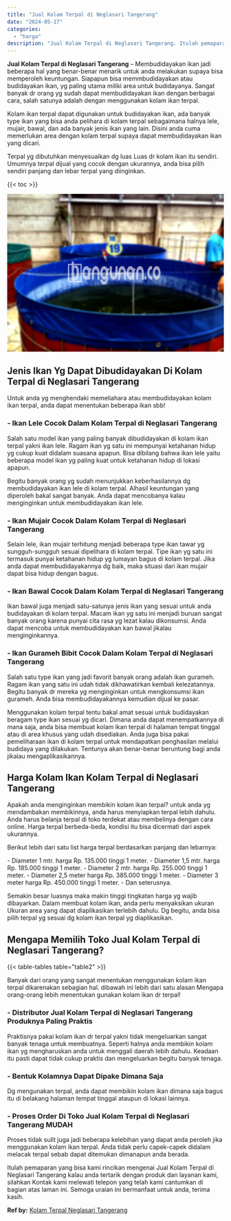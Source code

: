 ```yaml
---
title: "Jual Kolam Terpal di Neglasari Tangerang"
date: "2024-05-17"
categories: 
  - "harga"
description: "Jual Kolam Terpal di Neglasari Tangerang. Itulah pemaparan yang bisa kami rincikan mengenai Jual Kolam Terpal di Neglasari Tangerang kalau anda tertarik deng..."
---
```


**Jual Kolam Terpal di Neglasari Tangerang** – Membudidayakan ikan jadi beberapa hal yang benar-benar menarik untuk anda melakukan supaya bisa memperoleh keuntungan. Siapapun bisa memmbudidayakan atau budidayakan ikan, yg paling utama miliki area untuk budidayanya. Sangat banyak dr orang yg sudah dapat membudidayakan ikan dengan berbagai cara, salah satunya adalah dengan menggunakan kolam ikan terpal.

Kolam ikan terpal dapat digunakan untuk budidayakan ikan, ada banyak type ikan yang bisa anda pelihara di kolam terpal sebagaimana halnya lele, mujair, bawal, dan ada banyak jenis ikan yang lain. Disini anda cuma memerlukan area dengan kolam terpal supaya dapat membudidayakan ikan yang dicari.

Terpal yg dibutuhkan menyesuaikan dg luas Luas dr kolam ikan itu sendiri. Umumnya terpal dijual yang cocok dengan ukurannya, anda bisa pilih sendiri panjang dan lebar terpal yang diinginkan.

{{< toc >}}

![Jual Kolam Terpal di Neglasari Tangerang](/images/jual-kolam-terpal-31.png)

## Jenis Ikan Yg Dapat Dibudidayakan Di Kolam Terpal di Neglasari Tangerang

Untuk anda yg menghendaki memeliahara atau membudidayakan kolam ikan terpal, anda dapat menentukan beberapa ikan sbb!

### \- Ikan Lele Cocok Dalam Kolam Terpal di Neglasari Tangerang

Salah satu model ikan yang paling banyak dibudidayakan di kolam ikan terpal yakni ikan lele. Ragam ikan yg satu ini mempunyai ketahanan hidup yg cukup kuat didalam suasana apapun. Bisa dibilang bahwa ikan lele yaitu beberapa model ikan yg paling kuat untuk ketahanan hidup di lokasi apapun.

Begitu banyak orang yg sudah menunjukkan keberhasilannya dg membudidayakan ikan lele di kolam terpal. Alhasil keuntungan yang diperoleh bakal sangat banyak. Anda dapat mencobanya kalau menginginkan untuk membudidayakan ikan lele.

### \- Ikan Mujair Cocok Dalam Kolam Terpal di Neglasari Tangerang

Selain lele, ikan mujair terhitung menjadi beberapa type ikan tawar yg sungguh-sungguh sesuai dipelihara di kolam terpal. Tipe ikan yg satu ini termasuk punyai ketahanan hidup yg lumayan bagus di kolam terpal. Jika anda dapat membudidayakannya dg baik, maka situasi dari ikan mujair dapat bisa hidup dengan bagus.

### \- Ikan Bawal Cocok Dalam Kolam Terpal di Neglasari Tangerang

Ikan bawal juga menjadi satu-satunya jenis ikan yang sesuai untuk anda budidayakan di kolam terpal. Macam ikan yg satu ini menjadi buruan sangat banyak orang karena punyai cita rasa yg lezat kalau dikonsumsi. Anda dapat mencoba untuk membudidayakan kan bawal jikalau menginginkannya.

### \- Ikan Gurameh Bibit Cocok Dalam Kolam Terpal di Neglasari Tangerang

Salah satu type ikan yang jadi favorit banyak orang adalah ikan gurameh. Ragam ikan yang satu ini udah tidak dikhawatirkan kembali kelezatannya. Begitu banyak dr mereka yg menginginkan untuk mengkonsumsi ikan gurameh. Anda bisa membudidayakannya kemudian dijual ke pasar.

Menggunakan kolam terpal tentu bakal amat sesuai untuk budidayakan beragam type ikan sesuai yg dicari. Dimana anda dapat menempatkannya di mana saja, anda bisa membuat kolam ikan terpal di halaman tempat tinggal atau di area khusus yang udah disediakan. Anda juga bisa pakai pemeliharaan ikan di kolam terpal untuk mendapatkan penghasilan melalui budidaya yang dilakukan. Tentunya akan benar-benar beruntung bagi anda jikalau mengaplikasikannya.

## Harga Kolam Ikan Kolam Terpal di Neglasari Tangerang

Apakah anda menginginkan membikin kolam ikan terpal? untuk anda yg mendambakan membikinnya, anda harus menyiapkan terpal lebih dahulu. Anda harus belanja terpal di toko terdekat atau membelinya dengan cara online. Harga terpal berbeda-beda, kondisi itu bisa dicermati dari aspek ukurannya.

Berikut lebih dari satu list harga terpal berdasarkan panjang dan lebarnya:

\- Diameter 1 mtr. harga Rp. 135.000 tinggi 1 meter. - Diameter 1,5 mtr. harga Rp. 185.000 tinggi 1 meter. - Diameter 2 mtr. harga Rp. 255.000 tinggi 1 meter. - Diameter 2,5 meter harga Rp. 385.000 tinggi 1 meter. - Diameter 3 meter harga Rp. 450.000 tinggi 1 meter. - Dan seterusnya.

Semakin besar luasnya maka makin tinggi tingkatan harga yg wajib dibayarkan. Dalam membuat kolam ikan, anda perlu menyaksikan ukuran Ukuran area yang dapat diaplikasikan terlebih dahulu. Dg begitu, anda bisa pilih terpal yg sesuai dg kolam ikan terpal yg diaplikasikan.

## Mengapa Memilih Toko Jual Kolam Terpal di Neglasari Tangerang?

{{< table-tables table="table2" >}}

Banyak dari orang yang sangat menentukan menggunakan kolam ikan terpal dikarenakan sebagian hal. dibawah ini lebih dari satu alasan Mengapa orang-orang lebih menentukan gunakan kolam ikan dr terpal!

### \- Distributor Jual Kolam Terpal di Neglasari Tangerang Produknya Paling Praktis

Praktisnya pakai kolam ikan dr terpal yakni tidak mengeluarkan sangat banyak tenaga untuk membuatnya. Seperti halnya anda membikin kolam ikan yg mengharuskan anda untuk menggali daerah lebih dahulu. Keadaan itu pasti dapat tidak cukup praktis dan mengeluarkan begitu banyak tenaga.

### \- Bentuk Kolamnya Dapat Dipake Dimana Saja

Dg mengunakan terpal, anda dapat membikin kolam ikan dimana saja bagus itu di belakang halaman tempat tinggal ataupun di lokasi lainnya.

### \- Proses Order Di Toko Jual Kolam Terpal di Neglasari Tangerang MUDAH

Proses tidak sulit juga jadi beberapa kelebihan yang dapat anda peroleh jika menggunakan kolam ikan terpal. Anda tidak perlu capek-capek didalam melacak terpal sebab dapat ditemukan dimanapun anda berada.

Itulah pemaparan yang bisa kami rincikan mengenai Jual Kolam Terpal di Neglasari Tangerang kalau anda tertarik dengan produk dan layanan kami, silahkan Kontak kami melewati telepon yang telah kami cantumkan di bagian atas laman ini. Semoga uraian ini bermanfaat untuk anda, terima kasih.

**Ref by:** [Kolam Terpal Neglasari Tangerang](https://id.wikipedia.org/wiki/Kolam)
